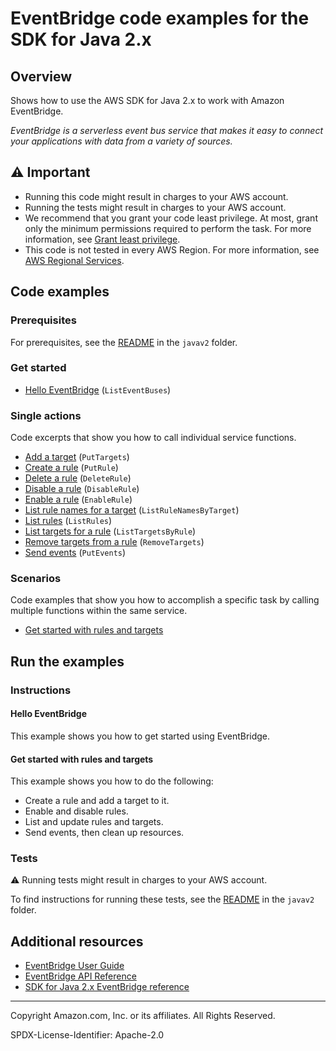 <!--Generated by WRITEME on 2023-04-13 18:52:40.724950 (UTC)-->
# EventBridge code examples for the SDK for Java 2.x

## Overview

Shows how to use the AWS SDK for Java 2.x to work with Amazon EventBridge.

<!--custom.overview.start-->
<!--custom.overview.end-->

*EventBridge is a serverless event bus service that makes it easy to connect your applications with data from a variety of sources.*

## ⚠ Important

* Running this code might result in charges to your AWS account.
* Running the tests might result in charges to your AWS account.
* We recommend that you grant your code least privilege. At most, grant only the minimum permissions required to perform the task. For more information, see [Grant least privilege](https://docs.aws.amazon.com/IAM/latest/UserGuide/best-practices.html#grant-least-privilege).
* This code is not tested in every AWS Region. For more information, see [AWS Regional Services](https://aws.amazon.com/about-aws/global-infrastructure/regional-product-services).

<!--custom.important.start-->
<!--custom.important.end-->

## Code examples

### Prerequisites

For prerequisites, see the [README](../../README.md#Prerequisites) in the `javav2` folder.


<!--custom.prerequisites.start-->
<!--custom.prerequisites.end-->


### Get started

* [Hello EventBridge](src/main/java/com/example/eventbridge/HelloEventBridge.java#L23) (`ListEventBuses`)

### Single actions

Code excerpts that show you how to call individual service functions.

* [Add a target](src/main/java/com/example/eventbridge/EventbridgeMVP.java#L600) (`PutTargets`)
* [Create a rule](src/main/java/com/example/eventbridge/CreateRuleSchedule.java#L66) (`PutRule`)
* [Delete a rule](src/main/java/com/example/eventbridge/EventbridgeMVP.java#L372) (`DeleteRule`)
* [Disable a rule](src/main/java/com/example/eventbridge/EventbridgeMVP.java#L521) (`DisableRule`)
* [Enable a rule](src/main/java/com/example/eventbridge/EventbridgeMVP.java#L521) (`EnableRule`)
* [List rule names for a target](src/main/java/com/example/eventbridge/EventbridgeMVP.java#L572) (`ListRuleNamesByTarget`)
* [List rules](src/main/java/com/example/eventbridge/EventbridgeMVP.java#L640) (`ListRules`)
* [List targets for a rule](src/main/java/com/example/eventbridge/EventbridgeMVP.java#L586) (`ListTargetsByRule`)
* [Remove targets from a rule](src/main/java/com/example/eventbridge/EventbridgeMVP.java#L383) (`RemoveTargets`)
* [Send events](src/main/java/com/example/eventbridge/EventbridgeMVP.java#L406) (`PutEvents`)

### Scenarios

Code examples that show you how to accomplish a specific task by calling multiple
functions within the same service.

* [Get started with rules and targets](src/main/java/com/example/eventbridge/EventbridgeMVP.java) 

## Run the examples

### Instructions


<!--custom.instructions.start-->
<!--custom.instructions.end-->

#### Hello EventBridge

This example shows you how to get started using EventBridge.



#### Get started with rules and targets

This example shows you how to do the following:

* Create a rule and add a target to it.
* Enable and disable rules.
* List and update rules and targets.
* Send events, then clean up resources.

<!--custom.scenario_prereqs.eventbridge_Scenario_GettingStarted.start-->
<!--custom.scenario_prereqs.eventbridge_Scenario_GettingStarted.end-->

<!--custom.scenarios.eventbridge_Scenario_GettingStarted.start-->
<!--custom.scenarios.eventbridge_Scenario_GettingStarted.end-->

### Tests

⚠ Running tests might result in charges to your AWS account.


To find instructions for running these tests, see the [README](../../README.md#Tests)
in the `javav2` folder.



<!--custom.tests.start-->
<!--custom.tests.end-->

## Additional resources

* [EventBridge User Guide](https://docs.aws.amazon.com/eventbridge/latest/userguide/eb-what-is.html)
* [EventBridge API Reference](https://docs.aws.amazon.com/eventbridge/latest/APIReference/Welcome.html)
* [SDK for Java 2.x EventBridge reference](https://sdk.amazonaws.com/java/api/latest/software/amazon/awssdk/services/eventbridge/package-summary.html)

<!--custom.resources.start-->
<!--custom.resources.end-->

---

Copyright Amazon.com, Inc. or its affiliates. All Rights Reserved.

SPDX-License-Identifier: Apache-2.0